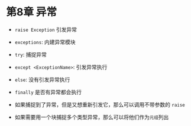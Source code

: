 # 第8章 异常


* `raise Exception` 引发异常
* `exceptions`: 内建异常模块
* `try`: 捕捉异常
* `except <ExceptionName>`: 引发异常执行
* `else`: 没有引发异常执行
* `finally` 是否有异常都会执行


* 如果捕捉到了异常，但是又想重新引发它，那么可以调用不带参数的 `raise`
* 如果需要用一个块捕捉多个类型异常，那么可以将他们作为`元组`列出
